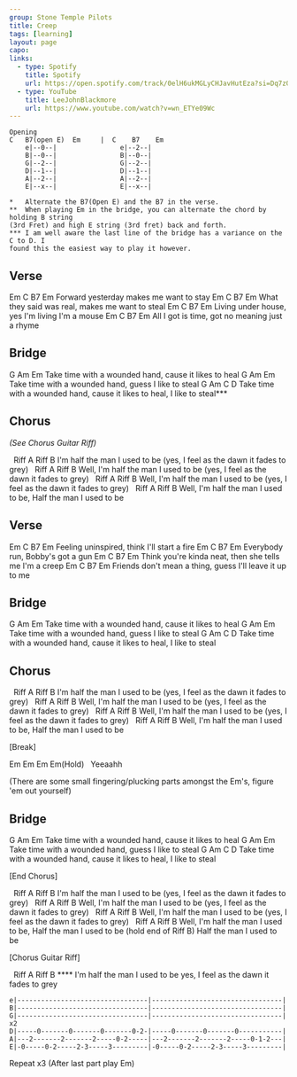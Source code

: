 ```yaml
---
group: Stone Temple Pilots
title: Creep
tags: [learning]
layout: page
capo: 
links: 
  - type: Spotify
    title: Spotify
    url: https://open.spotify.com/track/0elH6ukMGLyCHJavHutEza?si=Dq7zQdw-TG2PXFulcN3C0A
  - type: YouTube
    title: LeeJohnBlackmore
    url: https://www.youtube.com/watch?v=wn_ETYe09Wc
---
```


```chordpro
Opening
C   B7(open E)  Em     |  C    B7    Em
    e|--0--|                e|--2--|
    B|--0--|                B|--0--|
    G|--2--|                G|--2--|
    D|--1--|                D|--1--|
    A|--2--|                A|--2--|
    E|--x--|                E|--x--|

*   Alternate the B7(Open E) and the B7 in the verse.
**  When playing Em in the bridge, you can alternate the chord by holding B string
(3rd Fret) and high E string (3rd fret) back and forth.
*** I am well aware the last line of the bridge has a variance on the C to D. I
found this the easiest way to play it however.
```

## Verse

 Em           C    B7               Em
Forward yesterday makes me want to stay
 Em                 C     B7               Em
What they said was real, makes me want to steal
 Em           C           B7               Em
Living under house, yes I'm living I'm a mouse
 Em           C             B7               Em
All I got is time, got no meaning just a rhyme

## Bridge

G                Am                      Em
Take time with a wounded hand, cause it likes to heal
G                Am                     Em
Take time with a wounded hand, guess I like to steal
G                Am                     C                  D
Take time with a wounded hand, cause it likes to heal, I like to steal***

## Chorus 

*(See Chorus Guitar Riff)*

&nbsp;   Riff A                            Riff B
I'm half the man I used to be (yes, I feel as the dawn it fades to grey)
&nbsp;         Riff A                            Riff B
Well, I'm half the man I used to be (yes, I feel as the dawn it fades to grey)
&nbsp;         Riff A                            Riff B
Well, I'm half the man I used to be (yes, I feel as the dawn it fades to grey)
&nbsp;         Riff A                     Riff B
Well, I'm half the man I used to be, Half the man I used to be

## Verse

Em          C       B7                 Em
Feeling uninspired, think I'll start a fire
Em          C       B7        Em
Everybody run, Bobby's got a gun
Em                  C              B7               Em
Think you're kinda neat, then she tells me I'm a creep
Em                      C               B7             Em
Friends don't mean a thing, guess I'll leave it up to me

## Bridge

G                Am                      Em
Take time with a wounded hand, cause it likes to heal
G                Am                     Em
Take time with a wounded hand, guess I like to steal
G                Am                      C                 D
Take time with a wounded hand, cause it likes to heal, I like to steal

## Chorus

&nbsp;   Riff A                            Riff B
I'm half the man I used to be (yes, I feel as the dawn it fades to grey)
&nbsp;         Riff A                            Riff B
Well, I'm half the man I used to be (yes, I feel as the dawn it fades to grey)
&nbsp;         Riff A                            Riff B
Well, I'm half the man I used to be (yes, I feel as the dawn it fades to grey)
&nbsp;         Riff A                     Riff B
Well, I'm half the man I used to be, Half the man I used to be

[Break]

Em   Em   Em   Em(Hold)
&nbsp;        Yeeaahh

(There are some small fingering/plucking parts amongst the Em's, figure 'em out yourself)

## Bridge

G                Am                      Em
Take time with a wounded hand, cause it likes to heal
G                Am                     Em
Take time with a wounded hand, guess I like to steal
G                Am                      C                D
Take time with a wounded hand, cause it likes to heal, I like to steal

[End Chorus]

&nbsp;   Riff A                            Riff B
I'm half the man I used to be (yes, I feel as the dawn it fades to grey)
&nbsp;         Riff A                            Riff B
Well, I'm half the man I used to be (yes, I feel as the dawn it fades to grey)
&nbsp;         Riff A                            Riff B
Well, I'm half the man I used to be (yes, I feel as the dawn it fades to grey)
&nbsp;         Riff A                     Riff B
Well, I'm half the man I used to be, Half the man I used to be
(hold end of Riff B)
Half the man I used to be

[Chorus Guitar Riff]

&nbsp;  Riff A                            Riff B                      \****
I'm half the man I used to be   yes, I feel as the dawn it fades to grey

```chordpro
e|---------------------------------|---------------------------------|
B|---------------------------------|---------------------------------|
G|---------------------------------|---------------------------------| x2
D|-----0-------0-------0-------0-2-|-----0-------0-------0-----------|
A|---2-------2-------2-----0-2-----|---2-------2-------2-----0-1-2---|
E|-0-----0-2-----2-3-----3---------|-0-----0-2-----2-3-----3---------|
```

Repeat x3 (After last part play Em)
